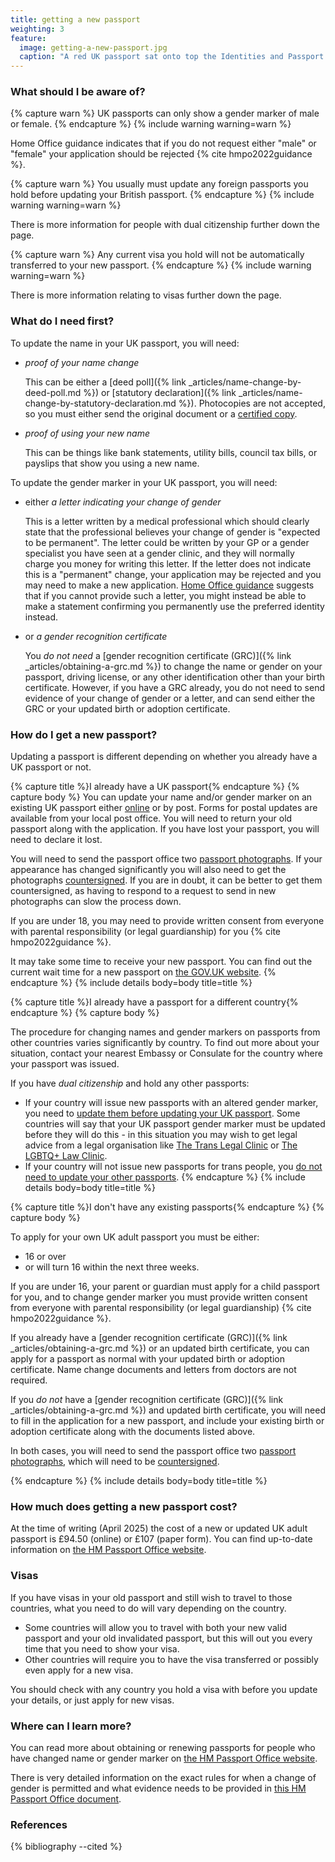 ```yaml
---
title: getting a new passport
weighting: 3
feature:
  image: getting-a-new-passport.jpg
  caption: "A red UK passport sat onto top the Identities and Passport Services information leaflet."
---
```


### What should I be aware of?

{% capture warn %}
UK passports can only show a gender marker of male or female.
{% endcapture %}
{% include warning warning=warn %}

Home Office guidance indicates that if you do not request either "male" or "female" your application should be rejected {% cite hmpo2022guidance %}.

{% capture warn %}
You usually must update any foreign passports you hold before updating your British passport.
{% endcapture %}
{% include warning warning=warn %}

There is more information for people with dual citizenship further down the page.

{% capture warn %}
Any current visa you hold will not be automatically transferred to your new passport.
{% endcapture %}
{% include warning warning=warn %}

There is more information relating to visas further down the page.

### What do I need first?

To update the name in your UK passport, you will need:

- *proof of your name change*

  This can be either a [deed poll]({% link _articles/name-change-by-deed-poll.md %}) or [statutory declaration]({% link _articles/name-change-by-statutory-declaration.md %}). Photocopies are not accepted, so you must either send the original document or a [certified copy](https://www.gov.uk/certifying-a-document).
- *proof of using your new name*

  This can be things like bank statements, utility bills, council tax bills, or payslips that show you using a new name.

To update the gender marker in your UK passport, you will need:

- either *a letter indicating your change of gender*

  This is a letter written by a medical professional which should clearly state that the professional believes your change of gender is "expected to be permanent". The letter could be written by your GP or a gender specialist you have seen at a gender clinic, and they will normally charge you money for writing this letter. If the letter does not indicate this is a "permanent" change, your application may be rejected and you may need to make a new application. [Home Office guidance](https://assets.publishing.service.gov.uk/government/uploads/system/uploads/attachment_data/file/974817/Gender_recognition_V8.pdf) suggests that if you cannot provide such a letter, you might instead be able to make a statement confirming you permanently use the preferred identity instead.

- or *a gender recognition certificate*

  You *do not need* a [gender recognition certificate (GRC)]({% link _articles/obtaining-a-grc.md %}) to change the name or gender on your passport, driving license, or any other identification other than your birth certificate. However, if you have a GRC already, you do not need to send evidence of your change of gender or a letter, and can send either the GRC or your updated birth or adoption certificate.

### How do I get a new passport?

Updating a passport is different depending on whether you already have a UK passport or not.

{% capture title %}I already have a UK passport{% endcapture %}
{% capture body %}
You can update your name and/or gender marker on an existing UK passport either [online](https://www.gov.uk/apply-renew-passport) or by post. Forms for postal updates are available from your local post office. You will need to return your old passport along with the application. If you have lost your passport, you will need to declare it lost. 

You will need to send the passport office two [passport photographs](https://www.gov.uk/photos-for-passports). If your appearance has changed significantly you will also need to get the photographs [countersigned](https://www.gov.uk/countersigning-passport-applications). If you are in doubt, it can be better to get them countersigned, as having to respond to a request to send in new photographs can slow the process down. 

If you are under 18, you may need to provide written consent from everyone with parental responsibility (or legal guardianship) for you {% cite hmpo2022guidance %}.

It may take some time to receive your new passport. You can find out the current wait time for a new passport on [the GOV.UK website](https://www.gov.uk/government/organisations/hm-passport-office/about-our-services).
{% endcapture %}
{% include details body=body title=title %}    

{% capture title %}I already have a passport for a different country{% endcapture %}
{% capture body %}

The procedure for changing names and gender markers on passports from other countries varies significantly by country. To find out more about your situation, contact your nearest Embassy or Consulate for the country where your passport was issued.

If you have *dual citizenship* and hold any other passports: 

- If your country will issue new passports with an altered gender marker, you need to [update them before updating your UK passport](https://www.gov.uk/government/publications/change-of-name-guidance/use-and-change-of-names). Some countries will say that your UK passport gender marker must be updated before they will do this - in this situation you may wish to get legal advice from a legal organisation like [The Trans Legal Clinic](https://www.translegalclinic.com/) or [The LGBTQ+ Law Clinic](https://www.lgbtqlawclinic.co.uk/).
- If your country will not issue new passports for trans people, you [do not need to update your other passports](https://www.gov.uk/government/publications/change-of-name-guidance/use-and-change-of-names#exceptions-guidance).
{% endcapture %}
{% include details body=body title=title %} 

{% capture title %}I don't have any existing passports{% endcapture %}
{% capture body %}

To apply for your own UK adult passport you must be either:

- 16 or over
- or will turn 16 within the next three weeks.

If you are under 16, your parent or guardian must apply for a child passport for you, and to change gender marker you must provide written consent from everyone with parental responsibility (or legal
guardianship) {% cite hmpo2022guidance %}.

If you already have a [gender recognition certificate (GRC)]({% link _articles/obtaining-a-grc.md %}) or an updated birth certificate, you can apply for a passport as normal with your updated birth or adoption certificate. Name change documents and letters from doctors are not required.

If you *do not* have a [gender recognition certificate (GRC)]({% link _articles/obtaining-a-grc.md %}) and updated birth certificate, you will need to fill in the application for a new passport, and include your existing birth or adoption certificate along with the documents listed above.

In both cases, you will need to send the passport office two [passport photographs](https://www.gov.uk/photos-for-passports), which will need to be [countersigned](https://www.gov.uk/countersigning-passport-applications).

{% endcapture %}
{% include details body=body title=title %} 

### How much does getting a new passport cost?

At the time of writing (April 2025) the cost of a new or updated UK adult passport is £94.50 (online) or £107 (paper form). You can find up-to-date information on [the HM Passport Office website](https://www.gov.uk/renew-adult-passport).

### Visas

If you have visas in your old passport and still wish to travel to those countries, what you need to do will vary depending on the country.
- Some countries will allow you to travel with both your new valid passport and your old invalidated passport, but this will out you every time that you need to show your visa.
- Other countries will require you to have the visa transferred or possibly even apply for a new visa.

You should check with any country you hold a visa with before you update your details, or just apply for new visas.

### Where can I learn more?

You can read more about obtaining or renewing passports for people who have changed name or gender marker on [the HM Passport Office website](https://www.gov.uk/government/uploads/system/uploads/attachment_data/file/251703/Applying_for_a_passport_additional_information.PDF).

There is very detailed information on the exact rules for when a change of gender is permitted and what evidence needs to be provided in [this HM Passport Office document](https://assets.publishing.service.gov.uk/government/uploads/system/uploads/attachment_data/file/974817/Gender_recognition_V8.pdf).

### References

{% bibliography --cited %}
